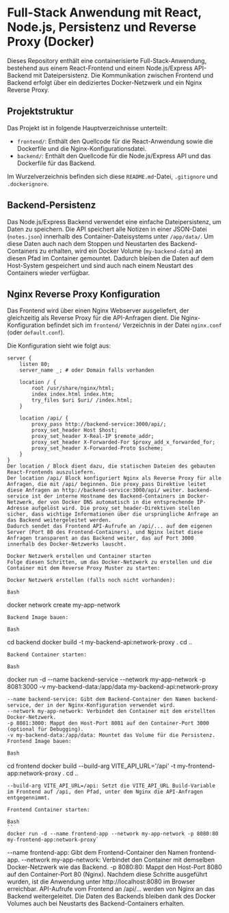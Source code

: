 # Full-Stack Anwendung mit React, Node.js, Persistenz und Reverse Proxy (Docker)

Dieses Repository enthält eine containerisierte Full-Stack-Anwendung, bestehend aus einem React-Frontend und einem Node.js/Express API-Backend mit Dateipersistenz. Die Kommunikation zwischen Frontend und Backend erfolgt über ein dediziertes Docker-Netzwerk und ein Nginx Reverse Proxy.

## Projektstruktur

Das Projekt ist in folgende Hauptverzeichnisse unterteilt:

* `frontend/`: Enthält den Quellcode für die React-Anwendung sowie die Dockerfile und die Nginx-Konfigurationsdatei.
* `backend/`: Enthält den Quellcode für die Node.js/Express API und das Dockerfile für das Backend.

Im Wurzelverzeichnis befinden sich diese `README.md`-Datei, `.gitignore` und `.dockerignore`.

## Backend-Persistenz

Das Node.js/Express Backend verwendet eine einfache Dateipersistenz, um Daten zu speichern. Die API speichert alle Notizen in einer JSON-Datei (`notes.json`) innerhalb des Container-Dateisystems unter `/app/data/`. Um diese Daten auch nach dem Stoppen und Neustarten des Backend-Containers zu erhalten, wird ein Docker Volume (`my-backend-data`) an diesen Pfad im Container gemountet. Dadurch bleiben die Daten auf dem Host-System gespeichert und sind auch nach einem Neustart des Containers wieder verfügbar.

## Nginx Reverse Proxy Konfiguration

Das Frontend wird über einen Nginx Webserver ausgeliefert, der gleichzeitig als Reverse Proxy für die API-Anfragen dient. Die Nginx-Konfiguration befindet sich im `frontend/` Verzeichnis in der Datei `nginx.conf` (oder `default.conf`).

Die Konfiguration sieht wie folgt aus:

```nginx
server {
    listen 80;
    server_name _; # oder Domain falls vorhanden

    location / {
        root /usr/share/nginx/html;
        index index.html index.htm;
        try_files $uri $uri/ /index.html;
    }

    location /api/ {
        proxy_pass http://backend-service:3000/api/;
        proxy_set_header Host $host;
        proxy_set_header X-Real-IP $remote_addr;
        proxy_set_header X-Forwarded-For $proxy_add_x_forwarded_for;
        proxy_set_header X-Forwarded-Proto $scheme;
    }
}
Der location / Block dient dazu, die statischen Dateien des gebauten React-Frontends auszuliefern.
Der location /api/ Block konfiguriert Nginx als Reverse Proxy für alle Anfragen, die mit /api/ beginnen. Die proxy_pass Direktive leitet diese Anfragen an http://backend-service:3000/api/ weiter. backend-service ist der interne Hostname des Backend-Containers im Docker-Netzwerk, der von Docker DNS automatisch in die entsprechende IP-Adresse aufgelöst wird. Die proxy_set_header-Direktiven stellen sicher, dass wichtige Informationen über die ursprüngliche Anfrage an das Backend weitergeleitet werden.
Dadurch sendet das Frontend API-Aufrufe an /api/... auf dem eigenen Server (Port 80 des Frontend-Containers), und Nginx leitet diese Anfragen transparent an das Backend weiter, das auf Port 3000 innerhalb des Docker-Netzwerks lauscht.

Docker Netzwerk erstellen und Container starten
Folge diesen Schritten, um das Docker-Netzwerk zu erstellen und die Container mit dem Reverse Proxy Muster zu starten:

Docker Netzwerk erstellen (falls noch nicht vorhanden):

Bash
```
docker network create my-app-network
```
Backend Image bauen:

Bash
````
cd backend
docker build -t my-backend-api:network-proxy .
cd ..
```
Backend Container starten:

Bash
```
docker run -d --name backend-service --network my-app-network -p 8081:3000 -v my-backend-data:/app/data my-backend-api:network-proxy
```
--name backend-service: Gibt dem Backend-Container den Namen backend-service, der in der Nginx-Konfiguration verwendet wird.
--network my-app-network: Verbindet den Container mit dem erstellten Docker-Netzwerk.
-p 8081:3000: Mappt den Host-Port 8081 auf den Container-Port 3000 (optional für Debugging).
-v my-backend-data:/app/data: Mountet das Volume für die Persistenz.
Frontend Image bauen:

Bash
```
cd frontend
docker build --build-arg VITE_API_URL='/api' -t my-frontend-app:network-proxy .
cd ..
```
--build-arg VITE_API_URL=/api: Setzt die VITE_API_URL Build-Variable im Frontend auf /api, den Pfad, unter dem Nginx die API-Anfragen entgegennimmt.

Frontend Container starten:

Bash
``
docker run -d --name frontend-app --network my-app-network -p 8080:80 my-frontend-app:network-proxy`
```

--name frontend-app: Gibt dem Frontend-Container den Namen frontend-app.
--network my-app-network: Verbindet den Container mit demselben Docker-Netzwerk wie das Backend.
-p 8080:80: Mappt den Host-Port 8080 auf den Container-Port 80 (Nginx).
Nachdem diese Schritte ausgeführt wurden, ist die Anwendung unter http://localhost:8080 im Browser erreichbar. API-Aufrufe vom Frontend an /api/... werden von Nginx an das Backend weitergeleitet. Die Daten des Backends bleiben dank des Docker Volumes auch bei Neustarts des Backend-Containers erhalten.
